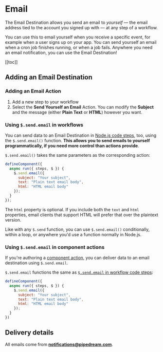 # Email

The Email Destination allows you send an email to _yourself_ — the email address tied to the account you signed up with — at any step of a workflow.

You can use this to email yourself when you receive a specific event, for example when a user signs up on your app. You can send yourself an email when a cron job finishes running, or when a job fails. Anywhere you need an email notification, you can use the Email Destination! 

[[toc]]

## Adding an Email Destination

### Adding an Email Action

1. Add a new step to your workflow
2. Select the **Send Yourself an Email** Action. You can modify the **Subject** and the message (either **Plain Text** or **HTML**) however you want.

### Using `$.send.email` in workflows

You can send data to an Email Destination in [Node.js code steps](/code/nodejs/), too, using the `$.send.email()` function. **This allows you to send emails to yourself programmatically, if you need more control than actions provide**.

`$.send.email()` takes the same parameters as the corresponding action:

```javascript
defineComponent({
  async run({ steps, $ }) {
    $.send.email({
      subject: "Your subject",
      text: "Plain text email body",
      html: "HTML email body"
    });
  }
});
```

The `html` property is optional. If you include both the `text` and `html` properties, email clients that support HTML will prefer that over the plaintext version.

Like with any `$.send` function, you can use `$.send.email()` conditionally, within a loop, or anywhere you'd use a function normally in Node.js.

### Using `$.send.email` in component actions

If you're authoring a [component action](/components/actions/), you can deliver data to an email destination using `$.send.email`.

`$.send.email` functions the same as [`$.send.email` in workflow code steps](#using-send-email-in-workflows):

```javascript
defineComponent({
  async run({ steps, $ }) {
    $.send.email({
      subject: "Your subject",
      text: "Plain text email body",
      html: "HTML email body"
    });
  }
})
```

## Delivery details

All emails come from **notifications@pipedream.com**.

<Footer />

